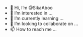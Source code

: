 - 👋 Hi, I’m @SikaAboo
- 👀 I’m interested in ...
- 🌱 I’m currently learning ...
- 💞️ I’m looking to collaborate on ...
- 📫 How to reach me ...

<!---
SikaAboo/SikaAboo is a ✨ special ✨ repository because its `README.md` (this file) appears on your GitHub profile.
You can click the Preview link to take a look at your changes.
--->
